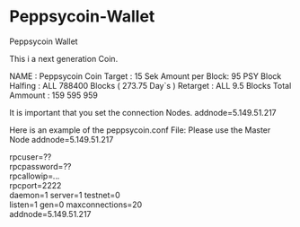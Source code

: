 # Peppsycoin-Wallet
Peppsycoin Wallet

This i a next generation Coin.

NAME            : Peppsycoin
Coin Target     : 15 Sek
Amount per Block: 95  PSY
Block Halfing   : ALL 788400 Blocks  ( 273.75 Day`s ) 
Retarget        : ALL 9.5 Blocks
Total Ammount   : 159 595 959


It is important that you set the connection Nodes.
addnode=5.149.51.217 

Here is an example of the peppsycoin.conf File: Please use the Master Node addnode=5.149.51.217 


rpcuser=??                   
rpcpassword=??    
rpcallowip=*.*.*.*                      
rpcport=2222                                   
daemon=1
server=1
testnet=0                                      
listen=1
gen=0
maxconnections=20                             
addnode=5.149.51.217                            



